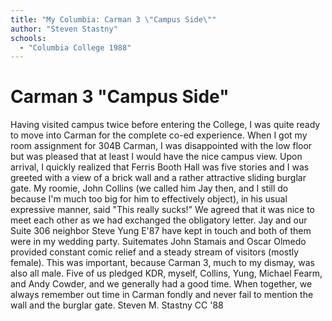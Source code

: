 ```yaml
---
title: "My Columbia: Carman 3 \"Campus Side\""
author: "Steven Stastny"
schools:
  - "Columbia College 1988"
---
```


# Carman 3 "Campus Side"

Having visited campus twice before entering the College, I was quite ready to move into Carman for the complete co-ed experience.  When I got my room assignment for 304B Carman, I was disappointed with the low floor but was pleased that at least I would have the nice campus view. Upon arrival, I quickly realized that Ferris Booth Hall was five stories and I was greeted with a view of a brick wall and a rather attractive sliding burglar gate. My roomie, John Collins (we called him Jay then, and I still do because I'm much too big for him to effectively object), in his usual expressive manner, said "This really sucks!" We agreed that it was nice to meet each other as we had exchanged the obligatory letter. Jay and our Suite 306 neighbor Steve Yung E'87 have kept in touch and both of them were in my wedding party. Suitemates John Stamais and Oscar Olmedo provided constant comic relief and a steady stream of visitors (mostly female). This was important, because Carman 3, much to my dismay, was also all male.  Five of us pledged KDR, myself, Collins, Yung, Michael Fearm, and Andy Cowder, and we generally had a good time. When together, we always remember out time in Carman fondly and never fail to mention the wall and the burglar gate. Steven M. Stastny CC '88

